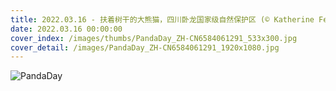 ```yaml
---
title: 2022.03.16 - 扶着树干的大熊猫，四川卧龙国家级自然保护区 (© Katherine Feng/Minden Pictures)
date: 2022.03.16 00:00:00
cover_index: /images/thumbs/PandaDay_ZH-CN6584061291_533x300.jpg
cover_detail: /images/PandaDay_ZH-CN6584061291_1920x1080.jpg
---
```


![PandaDay](/images/PandaDay_ZH-CN6584061291_1920x1080.jpg)
